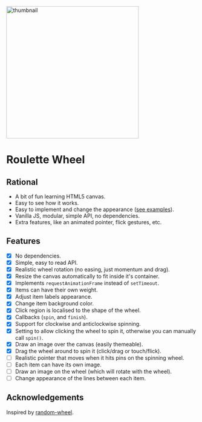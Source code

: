 <div>
  <img alt="thumbnail" src="https://crazytim.github.io/roulette-wheel/repo-thumbnail.jpg" width=350px />
  <br>
</div>

# Roulette Wheel

## Rational

- A bit of fun learning HTML5 canvas.
- Easy to see how it works.
- Easy to implement and change the appearance ([see examples](https://crazytim.github.io/roulette-wheel/)).
- Vanilla JS, modular, simple API, no dependencies.
- Extra features, like an animated pointer, flick gestures, etc.

## Features

- [x] No dependencies. 
- [x] Simple, easy to read API.
- [x] Realistic wheel rotation (no easing, just momentum and drag).
- [x] Resize the canvas automatically to fit inside it's container.
- [x] Implements `requestAnimationFrame` instead of `setTimeout`.
- [x] Items can have their own weight.
- [x] Adjust item labels appearance.
- [x] Change item background color.
- [x] Click region is localised to the shape of the wheel.
- [x] Callbacks (`spin`, and `finish`).
- [x] Support for clockwise and anticlockwise spinning.
- [x] Setting to allow clicking the wheel to spin it, otherwise you can manually call `spin()`.
- [x] Draw an image over the canvas (easily themeable).
- [x] Drag the wheel around to spin it (click/drag or touch/flick).
- [ ] Realistic pointer that moves when it hits pins on the spinning wheel.
- [ ] Each item can have its own image.
- [ ] Draw an image on the wheel (which will rotate with the wheel).
- [ ] Change appearance of the lines between each item.

## Acknowledgements

Inspired by [random-wheel](https://github.com/njradford/random-wheel).
